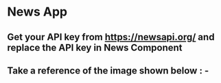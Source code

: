 # News App

## Get your API key from https://newsapi.org/  and replace the API key in News Component

## Take a reference of the image shown below : -